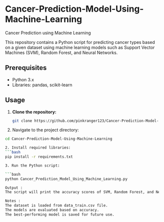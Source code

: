 # Cancer-Prediction-Model-Using-Machine-Learning
Cancer Prediction using Machine Learning

This repository contains a Python script for predicting cancer types based on a given dataset using machine learning models such as Support Vector Machines (SVM), Random Forest, and Neural Networks.

## Prerequisites

- Python 3.x
- Libraries: pandas, scikit-learn

## Usage

1. **Clone the repository:**

   ```bash
   git clone https://github.com/pinkranger123/Cancer-Prediction-Model-Using-Machine-Learning.git

1. Navigate to the project directory:
```bash
cd Cancer-Prediction-Model-Using-Machine-Learning

2. Install required libraries:
```bash
pip install -r requirements.txt

3. Run the Python script:

```bash
python Cancer_Prediction_Model_Using_Machine_Learning.py

Output : 
The script will print the accuracy scores of SVM, Random Forest, and Neural Network models. The best-performing model will be saved as best_model.pkl.

Notes : 
The dataset is loaded from data_train.csv file.
The models are evaluated based on accuracy.
The best-performing model is saved for future use.
